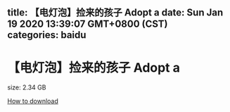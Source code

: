 
title: 【电灯泡】捡来的孩子 Adopt a
date: Sun Jan 19 2020 13:39:07 GMT+0800 (CST)    
categories: baidu
---

# 【电灯泡】捡来的孩子 Adopt a
size: 2.34 GB
 
 

[How to download](https://bpcam.bemobtrk.com/go/2ceec3aa-1ca2-46d6-b9ff-aaa5c184517c?jno=4938)